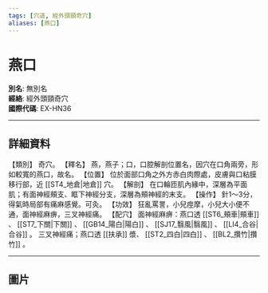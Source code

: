 ```yaml
---
tags: [穴道, 經外頭頸奇穴]
aliases: [燕口]
---
```


# 燕口

**別名**: 無別名  
**經絡**: 經外頭頸奇穴  
**國際代碼**: EX-HN36  

---

## 詳細資料
【類別】
奇穴。
【釋名】
燕，燕子；口，口腔解剖位置名，因穴在口角兩旁，形如較寬的燕口，故名。
【位置】
位於面部口角之外方赤白肉際處，皮膚與口粘膜移行部，近 [[ST4_地倉|地倉]] 穴。
【解剖】
在口輪匝肌內緣中，深層為平面肌；有面神經頰支、眶下神經分支，深層為頰神經的末支。
【操作】
針1～3分，得氣時局部有痛麻感覺。可灸。
【功效】
狂亂罵詈，小兒痙摩，小兒大小便不通，面神經麻痹，三叉神經痛。
【配穴】
面神經麻痹：燕口透 [[ST6_頰車|頰車]] 、 [[ST7_下關|下關]] 、 [[GB14_陽白|陽白]] 、 [[SJ17_翳風|翳風]] 、 [[LI4_合谷|合谷]] 。
三叉神經痛；燕口透 [[扶承]] 漿、 [[ST2_四白|四白]] 、 [[BL2_攢竹|攢竹]] 。

---

## 圖片
